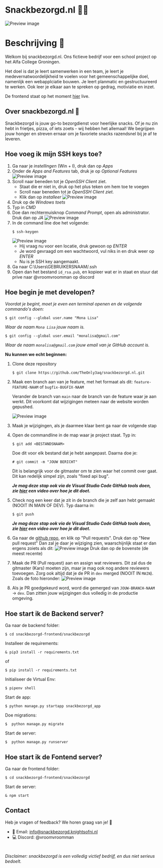 # Snackbezorgd.nl 🍟🍕
![Preview image](/images/snackbezorgd-banner-gh.png)

# Beschrijving 📝
Welkom bij snackbezorgd.nl. Ons fictieve bedrijf voor een school project op het Alfa College Groningen.

Het doel is dat je leert samenwerken in een team, je leert je medevernatwoordelijkheid te voelen voor het gemeenschappelijke doel, namenlijk een webapplciatie bouwen. Je leert planmatic en gestructuureerd te werken. Ook leer je elkaar aan te spreken op gedrag, motiviatie en inzet.

De frontend staat op het moment [hier](https://theonly3aq.github.io/snackbezorgd.nl/) live.

## Over snackbezorgd.nl 🚀

Snackbezorgd is jouw go-to bezorgdienst voor heerlijke snacks. Of je nu zin hebt in frietjes, pizza, of iets zoets - wij hebben het allemaal! We begrijpen jouw honger en streven ernaar om je favoriete snacks razendsnel bij je af te leveren.

## Hoe voeg ik mijn SSH keys toe?
1. Ga naar je *instellingen* (Win + I), druk dan op *Apps*
2. Onder de *Apps and Features* tab, druk je op *Optional Features*
    ![Preview image](/images/windows-apps.png)
3. Scroll naar beneden tot je *OpenSSH Client* ziet.
    - Staat die er niet in, druk op het plus teken om hem toe te voegen
    - Scroll naar beneden tot je *OpenSSH Client ziet.*
    - Klik dan op *installeer*
    ![Preview image](/images/optional-windows-features.png)
4. Druk op de *Windows toets*
5. Typ in *CMD*
6. Doe dan rechtermuisknop *Command Prompt*, open als administrator. Druk dan op *JA*
    ![Preview image](/images/run-command-prompt-as-admin.png)
7. In de command line doe het volgende:
    ```
    $ ssh-keygen
    ```
    ![Preview image](/images/generate-ssh-key-in-windows-command-prompt.png)
    - Hij vraag nu voor een locatie, druk gewoon op *ENTER*
    - Je word gevraagd om een wachtwoord, vul niks in en druk weer op *ENTER*
    - Nu is je SSH key aangemaakt.
8. Ga naar C:\Users\GEBRUIKERSNAAM/.ssh
9. Open dan het bestand `id_rsa.pub`, en kopieer wat er in staat en stuur dat prive naar @vroomvroomman op discord


## Hoe begin je met developen?

*Voordat je begint, moet je even een terminal openen en de volgende commando's doen:*

```
$ git config --global user.name "Mona Lisa"
```
*Waar de naam `Mona Lisa` jouw naam is.*

```
$ git config --global user.email "monalisa@gmail.com"
```
*Waar de naam `monalisa@gmail.com` jouw email van je GitHub account is.*

**Nu kunnen we echt beginnen:**

1. Clone deze repository
    ```
    $ git clone https://github.com/TheOnly3aq/snackbezorgd.nl.git
    ```
2. Maak een branch aan van je feature, met het formaat als dit: `feature-FEATURE-NAAM` of `bugfix-BUGFIX-NAAM` 

    Verander de branch van `main` naar de branch van de feature waar je aan werkt. Dit voorkomt dat wijzigingen meteen naar de website worden gepushed.

    ![Preview image](/images/md_img_1.png)
3. Maak je wijzigingen, als je daarmee klaar bent ga naar de volgende stap

4. Open de commandline in de map waar je project staat. Typ in:
    ```
    $ git add <BESTANDSNAAM>
    ```
    Doe dit voor elk bestand dat je hebt aangepast. Daarna doe je: 
    ```
    # git commit -m "JOUW BERICHT"
    ```
    Dit is belangrijk voor de gitmaster om te zien waar het commit over gaat. Dit kan redelijk simpel zijn, zoals "fixed api bug".

    ***Je mag deze stap ook via de Visual Studio Code GitHub tools doen, zie [hier](https://youtu.be/oekG-j4beWA) een video over hoe je dit doet.***


5. Check nog een keer dat je zit in de branch die je zelf aan hebt gemaakt (NOOIT IN MAIN OF DEV). Typ daarna in:
    ```
    $ git push
    ```

    ***Je mag deze stap ook via de Visual Studio Code GitHub tools doen, zie [hier](https://youtu.be/oekG-j4beWA) een video over hoe je dit doet.***

6. Ga naar de [github repo](https://github.com/TheOnly3aq/snackbezorgd.nl), en klik op "Pull requests". Druk dan op "New pull request" Dan zal je daar je wijziging zien, waarschijnlijk staat er dan ergens zoiets als dit:
    ![Preview image](/images/md_img_2.png)
    Druk dan op de bovenste (de meest recente)

7. Maak de PR (Pull request) aan en assign wat reviewers. Dit zal dus de gitmaster (Kars) moeten zijn, maar je mag ook nog andere reviewers toevoegen. Zorg ook altijd dat je de PR in `dev` merged (NOOIT IN `MAIN`). Zoals de foto hieronder:
    ![Preview image](/images/comparing_changes.png)

8. Als je PR goedgekeurd word, word die gemerged van `JOUW-BRANCH-NAAM` -> `dev`. Dan zitten jouw wijzigingen dus volledig in de productie omgeving.


## Hoe start ik de Backend server?
Ga naar de backend folder:
```
$ cd snackbezorgd-frontend/snackbezorgd
```
Installeer de requirements:
```
& pip3 install -r requirements.txt
```
of
```
$ pip install -r requirements.txt
```
Initialiseer de Virtual Env:
```
$ pipenv shell
```
Start de app:
```
$ python manage.py startapp snackbezorgd_app
```
Doe migrations:
```
$  python manage.py migrate
```
Start de server:
```
$  python manage.py runserver
```

## Hoe start ik de Fontend server?
Ga naar de frontend folder:
```
$ cd snackbezorgd-frontend/snackbezorgd
```
Start de server:
```
& npm start
```


## Contact 

Heb je vragen of feedback? We horen graag van je! 🚀

- 📧 Email: info@snackbezorgd.knightsofni.nl
- 💻 Discord: @vroomvroomman


#
###### Disclaimer: snackbezorgd is een volledig victief bedrijf, en dus niet serieus bedoelt.
